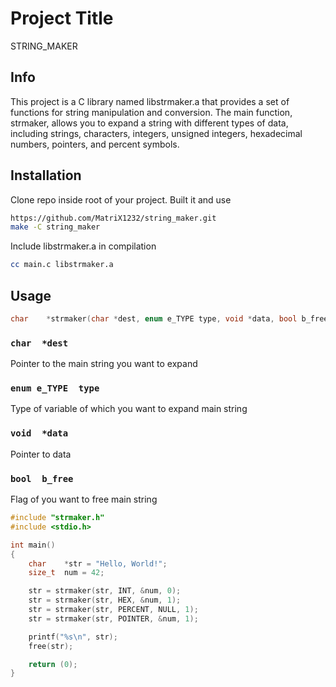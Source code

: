 # Project Title

STRING_MAKER

## Info
This project is a C library named libstrmaker.a that provides a set of functions for string manipulation and conversion. The main function, strmaker, allows you to expand a string with different types of data, including strings, characters, integers, unsigned integers, hexadecimal numbers, pointers, and percent symbols.

## Installation

Clone repo inside root of your project. Built it and use

```sh
https://github.com/MatriX1232/string_maker.git
make -C string_maker
```
Include libstrmaker.a in compilation
```sh
cc main.c libstrmaker.a
```

## Usage
```C
char	*strmaker(char *dest, enum e_TYPE type, void *data, bool b_free);
```
### ```char  *dest```
Pointer to the main string you want to expand

### ```enum e_TYPE  type```
Type of variable of which you want to expand main string

### ```void  *data```
Pointer to data

### ```bool  b_free```
Flag of you want to free main string

```C
#include "strmaker.h"
#include <stdio.h>

int	main()
{
	char	*str = "Hello, World!";
	size_t	num = 42;

	str = strmaker(str, INT, &num, 0);
	str = strmaker(str, HEX, &num, 1);
	str = strmaker(str, PERCENT, NULL, 1);
	str = strmaker(str, POINTER, &num, 1);

	printf("%s\n", str);
	free(str);

	return (0);
}
```
